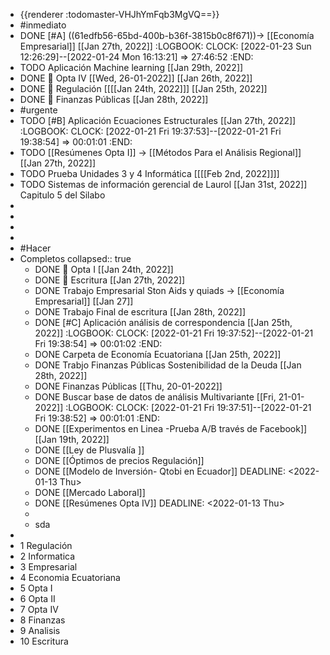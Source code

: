 - {{renderer :todomaster-VHJhYmFqb3MgVQ==}}
- #inmediato
- DONE  [#A] ((61edfb56-65bd-400b-b36f-3815b0c8f671))→ [[Economía Empresarial]] [[Jan 27th, 2022]]
  :LOGBOOK:
  CLOCK: [2022-01-23 Sun 12:26:29]--[2022-01-24 Mon 16:13:21] =>  27:46:52
  :END:
- TODO Aplicación Machine learning [[Jan 29th, 2022]]
- DONE  🧪 Opta IV [[Wed, 26-01-2022]] [[Jan 26th, 2022]]
- DONE 🧪 Regulación [[[[Jan 24th, 2022]]] [[Jan 25th, 2022]]
- DONE 🧪 Finanzas Públicas [[Jan 28th, 2022]]
- #urgente
- TODO [#B] Aplicación  Ecuaciones Estructurales  [[Jan 27th, 2022]]
  :LOGBOOK:
  CLOCK: [2022-01-21 Fri 19:37:53]--[2022-01-21 Fri 19:38:54] =>  00:01:01
  :END:
- TODO [[Resúmenes Opta I]] → [[Métodos Para el Análisis Regional]] [[Jan 27th, 2022]]
- TODO Prueba Unidades 3 y 4 Informática [[[[Feb 2nd, 2022]]]]
- TODO Sistemas de información gerencial de Laurol [[Jan 31st, 2022]] Capitulo 5 del Silabo
-
-
-
-
- #Hacer
- Completos
  collapsed:: true
	- DONE 🧪 Opta I [[Jan 24th, 2022]]
	- DONE 🧪 Escritura [[Jan 27th, 2022]]
	- DONE Trabajo Empresarial Ston Aids y quiads → [[Economía Empresarial]] [[Jan 27]]
	- DONE Trabajo Final de escritura [[Jan 28th, 2022]]
	- DONE [#C] Aplicación análisis de correspondencia  [[Jan 25th, 2022]]
	  :LOGBOOK:
	  CLOCK: [2022-01-21 Fri 19:37:52]--[2022-01-21 Fri 19:38:54] =>  00:01:02
	  :END:
	- DONE Carpeta de Economía Ecuatoriana [[Jan 25th, 2022]]
	- DONE Trabjo Finanzas Públicas Sostenibilidad de la Deuda  [[Jan 28th, 2022]]
	- DONE  Finanzas Públicas [[Thu, 20-01-2022]]
	- DONE Buscar base de datos de análisis Multivariante [[Fri, 21-01-2022]]
	  :LOGBOOK:
	  CLOCK: [2022-01-21 Fri 19:37:51]--[2022-01-21 Fri 19:38:52] =>  00:01:01
	  :END:
	- DONE [[Experimentos  en Linea -Prueba A/B través de Facebook]] [[Jan 19th, 2022]]
	- DONE [[Ley de Plusvalía ]]
	- DONE [[Óptimos de precios Regulación]]
	- DONE [[Modelo de Inversión- Qtobi en Ecuador]]
	  DEADLINE: <2022-01-13 Thu>
	- DONE [[Mercado Laboral]]
	- DONE [[Resúmenes Opta IV]]
	  DEADLINE: <2022-01-13 Thu>
	-
	- sda
-
- 1 Regulación
- 2 Informatica
- 3 Empresarial
- 4 Economia Ecuatoriana
- 5 Opta I
- 6 Opta II
- 7 Opta IV
- 8 Finanzas
- 9 Analisis
- 10 Escritura